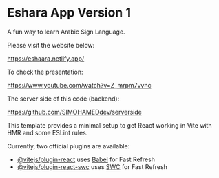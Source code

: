 # Eshara App Version 1

A fun way to learn Arabic Sign Language.

Please visit the website below:

https://eshaara.netlify.app/

To check the presentation:

https://www.youtube.com/watch?v=Z_mrpm7vvnc

The server side of this code (backend):

https://github.com/SIMOHAMEDdev/serverside

This template provides a minimal setup to get React working in Vite with HMR and some ESLint rules.

Currently, two official plugins are available:

- [@vitejs/plugin-react](https://github.com/vitejs/vite-plugin-react/blob/main/packages/plugin-react/README.md) uses [Babel](https://babeljs.io/) for Fast Refresh
- [@vitejs/plugin-react-swc](https://github.com/vitejs/vite-plugin-react-swc) uses [SWC](https://swc.rs/) for Fast Refresh
